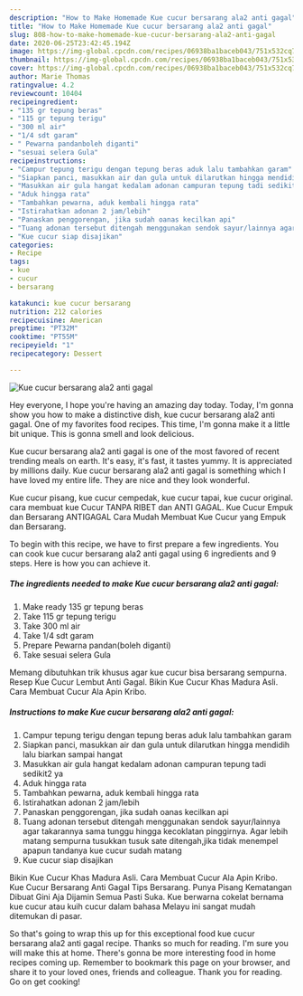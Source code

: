 ```yaml
---
description: "How to Make Homemade Kue cucur bersarang ala2 anti gagal"
title: "How to Make Homemade Kue cucur bersarang ala2 anti gagal"
slug: 808-how-to-make-homemade-kue-cucur-bersarang-ala2-anti-gagal
date: 2020-06-25T23:42:45.194Z
image: https://img-global.cpcdn.com/recipes/06938ba1baceb043/751x532cq70/kue-cucur-bersarang-ala2-anti-gagal-foto-resep-utama.jpg
thumbnail: https://img-global.cpcdn.com/recipes/06938ba1baceb043/751x532cq70/kue-cucur-bersarang-ala2-anti-gagal-foto-resep-utama.jpg
cover: https://img-global.cpcdn.com/recipes/06938ba1baceb043/751x532cq70/kue-cucur-bersarang-ala2-anti-gagal-foto-resep-utama.jpg
author: Marie Thomas
ratingvalue: 4.2
reviewcount: 10404
recipeingredient:
- "135 gr tepung beras"
- "115 gr tepung terigu"
- "300 ml air"
- "1/4 sdt garam"
- " Pewarna pandanboleh diganti"
- "sesuai selera Gula"
recipeinstructions:
- "Campur tepung terigu dengan tepung beras aduk lalu tambahkan garam"
- "Siapkan panci, masukkan air dan gula untuk dilarutkan hingga mendidih lalu biarkan sampai hangat"
- "Masukkan air gula hangat kedalam adonan campuran tepung tadi sedikit2 ya"
- "Aduk hingga rata"
- "Tambahkan pewarna, aduk kembali hingga rata"
- "Istirahatkan adonan 2 jam/lebih"
- "Panaskan penggorengan, jika sudah oanas kecilkan api"
- "Tuang adonan tersebut ditengah menggunakan sendok sayur/lainnya agar takarannya sama tunggu hingga kecoklatan pinggirnya. Agar lebih matang sempurna tusukkan tusuk sate ditengah,jika tidak menempel apapun tandanya kue cucur sudah matang"
- "Kue cucur siap disajikan"
categories:
- Recipe
tags:
- kue
- cucur
- bersarang

katakunci: kue cucur bersarang 
nutrition: 212 calories
recipecuisine: American
preptime: "PT32M"
cooktime: "PT55M"
recipeyield: "1"
recipecategory: Dessert

---
```



![Kue cucur bersarang ala2 anti gagal](https://img-global.cpcdn.com/recipes/06938ba1baceb043/751x532cq70/kue-cucur-bersarang-ala2-anti-gagal-foto-resep-utama.jpg)

Hey everyone, I hope you're having an amazing day today. Today, I'm gonna show you how to make a distinctive dish, kue cucur bersarang ala2 anti gagal. One of my favorites food recipes. This time, I'm gonna make it a little bit unique. This is gonna smell and look delicious.

Kue cucur bersarang ala2 anti gagal is one of the most favored of recent trending meals on earth. It's easy, it's fast, it tastes yummy. It is appreciated by millions daily. Kue cucur bersarang ala2 anti gagal is something which I have loved my entire life. They are nice and they look wonderful.

Kue cucur pisang, kue cucur cempedak, kue cucur tapai, kue cucur original. cara membuat kue Cucur TANPA RIBET dan ANTI GAGAL. Kue Cucur Empuk dan Bersarang ANTIGAGAL Cara Mudah Membuat Kue Cucur yang Empuk dan Bersarang.


To begin with this recipe, we have to first prepare a few ingredients. You can cook kue cucur bersarang ala2 anti gagal using 6 ingredients and 9 steps. Here is how you can achieve it.

<!--inarticleads1-->

##### The ingredients needed to make Kue cucur bersarang ala2 anti gagal:

1. Make ready 135 gr tepung beras
1. Take 115 gr tepung terigu
1. Take 300 ml air
1. Take 1/4 sdt garam
1. Prepare  Pewarna pandan(boleh diganti)
1. Take sesuai selera Gula


Memang dibutuhkan trik khusus agar kue cucur bisa bersarang sempurna. Resep Kue Cucur Lembut Anti Gagal. Bikin Kue Cucur Khas Madura Asli. Cara Membuat Cucur Ala Apin Kribo. 

<!--inarticleads2-->

##### Instructions to make Kue cucur bersarang ala2 anti gagal:

1. Campur tepung terigu dengan tepung beras aduk lalu tambahkan garam
1. Siapkan panci, masukkan air dan gula untuk dilarutkan hingga mendidih lalu biarkan sampai hangat
1. Masukkan air gula hangat kedalam adonan campuran tepung tadi sedikit2 ya
1. Aduk hingga rata
1. Tambahkan pewarna, aduk kembali hingga rata
1. Istirahatkan adonan 2 jam/lebih
1. Panaskan penggorengan, jika sudah oanas kecilkan api
1. Tuang adonan tersebut ditengah menggunakan sendok sayur/lainnya agar takarannya sama tunggu hingga kecoklatan pinggirnya. Agar lebih matang sempurna tusukkan tusuk sate ditengah,jika tidak menempel apapun tandanya kue cucur sudah matang
1. Kue cucur siap disajikan


Bikin Kue Cucur Khas Madura Asli. Cara Membuat Cucur Ala Apin Kribo. Kue Cucur Bersarang Anti Gagal Tips Bersarang. Punya Pisang Kematangan Dibuat Gini Aja Dijamin Semua Pasti Suka. Kue berwarna cokelat bernama kue cucur atau kuih cucur dalam bahasa Melayu ini sangat mudah ditemukan di pasar. 

So that's going to wrap this up for this exceptional food kue cucur bersarang ala2 anti gagal recipe. Thanks so much for reading. I'm sure you will make this at home. There's gonna be more interesting food in home recipes coming up. Remember to bookmark this page on your browser, and share it to your loved ones, friends and colleague. Thank you for reading. Go on get cooking!
